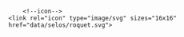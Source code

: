         <!--icon-->
    <link rel="icon" type="image/svg" sizes="16x16"  href="data/selos/roquet.svg">
